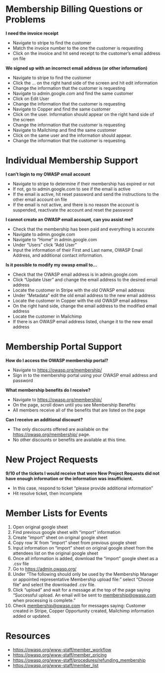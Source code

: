 # Membership Billing Questions or Problems

**I need the invoice receipt**
* Navigate to stripe to find the customer
* Match the invoice number to the one the customer is requesting
* Click on the invoice and hit send receipt to the customer’s email address on file

**We signed up with an incorrect email address (or other information)**
* Navigate to stripe to find the customer
* Click the … on the right hand side of the screen and hit edit information
* Change the information that the customer is requesting
* Navigate to admin.google.com and find the same customer
* Click on Edit User
* Change the information that the customer is requesting
* Navigate to Copper and find the same customer
* Click on the user. Information should appear on the right hand side of the screen
* Change the information that the customer is requesting
* Navigate to Mailchimp and find the same customer
* Click on the same user and the information should appear.
* Change the information that the customer is requesting.

# Individual Membership Support

**I can’t login to my OWASP email account**
* Navigate to stripe to determine if their membership has expired or not
* If not, go to admin.google.com to see if the email is active
* If the email is active, hit reset password and send the instructions to the other email account on file
* If the email is not active, and there is no reason the account is suspended, reactivate the account and reset the password

**I cannot create an OWASP email account, can you assist me?**
* Check that the membership has been paid and everything is accurate
* Navigate to admin.google.com
* Navigate to “Home” in admin.google.com
* Under “Users” click “Add User”
* Input the information of their First and Last name, OWASP Email Address, and additional contact information.


**Is it possible to modify my owasp email to…**
* Check that the OWASP email address is in admin.google.com
* Click “Update User” and change the email address to the desired email address
* Locate the customer in Stripe with the old OWASP email address
* Under “Metadata” edit the old email address to the new email address
* Locate the customer in Copper with the old OWASP email address
* On the right hand side, change the email address to the modified email address
* Locate the customer in Mailchimp
* If there is an OWASP email address listed, change it to the new email address

# Membership Portal Support

**How do I access the OWASP membership portal?**
* Navigate to https://owasp.org/membership/
* Sign in to the membership portal using your OWASP email address and password


**What membership benefits do I receive?**
* Navigate to https://owasp.org/membership/
* On the page, scroll down until you see Membership Benefits
* All members receive all of the benefits that are listed on the page


**Can I receive an additional discount?**
* The only discounts offered are available on the ​​https://owasp.org/membership/ page.
* No other discounts or benefits are available at this time.

# New Project Requests 

**9/10 of the tickets I would receive that were New Project Requests did not have enough information or the information was insufficient.**
* In this case, respond to ticket “please provide additional information”
* Hit resolve ticket, then incomplete

# Member Lists for Events
1. Open original google sheet
2. Find previous google sheet with “import” information
3. Create “import” sheet on original google sheet
4. Copy row ‘A’ from “import” sheet from previous google sheet
5. Input information on “import” sheet on original google sheet from the attendees list on the original google sheet
6. Once all information is added, download the “import” google sheet as a .csv file
7. Go to https://admin.owasp.org/
8. Under “The following should only be used by the Membership Manager or appointed representative Membership upload file:” select “Choose file” and select the downloaded .csv file.
9. Click “upload” and wait for a message at the top of the page saying “Successful upload. An email will be sent to membership@owasp.com when processing is complete.”
10. Check membership@owasp.com for messages saying: Customer created in Stripe, Copper Opportunity created, Mailchimp information added or updated.

# Resources
* https://owasp.org/www-staff/member_workflow
* https://owasp.org/www-staff/member_pricing
* https://owasp.org/www-staff/procedures/refunding_membership
* https://owasp.org/www-staff/member_list
